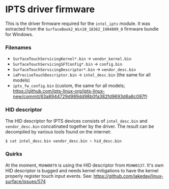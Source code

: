 # IPTS driver firmware
This is the driver firmware required for the `intel_ipts` module. It was
extracted from the `SurfaceBook2_Win10_18362_1904009_0` firmware bundle for
Windows.

### Filenames
* `SurfaceTouchServicingKernel*.bin` -> `vendor_kernel.bin`
* `SurfaceTouchServicingSFTConfig*.bin` -> `config.bin`
* `SurfaceTouchServicingDescriptor*.bin` -> `vendor_desc.bin`
* `iaPreciseTouchDescriptor.bin` -> `intel_desc.bin` (the same for all models)
* `ipts_fw_config.bin` (custom, the same for all models; https://github.com/ipts-linux-org/ipts-linux-new/commit/63a8944729d989dd98b0fa382fd9693d6a8c097f)

### HID descriptor
The HID descriptor for IPTS devices consists of `intel_desc.bin` and
`vendor_desc.bin` concatinated together by the driver. The result can be
decompiled by various tools found on the internet:
```bash
$ cat intel_desc.bin vendor_desc.bin > hid_desc.bin
```

### Quirks
At the moment, `MSHW0079` is using the HID descriptor from `MSHW0137`. It's own
HID descriptor is bugged and needs kernel mitigations to have the kernel properly
register touch input events. See: https://github.com/jakeday/linux-surface/issues/574
